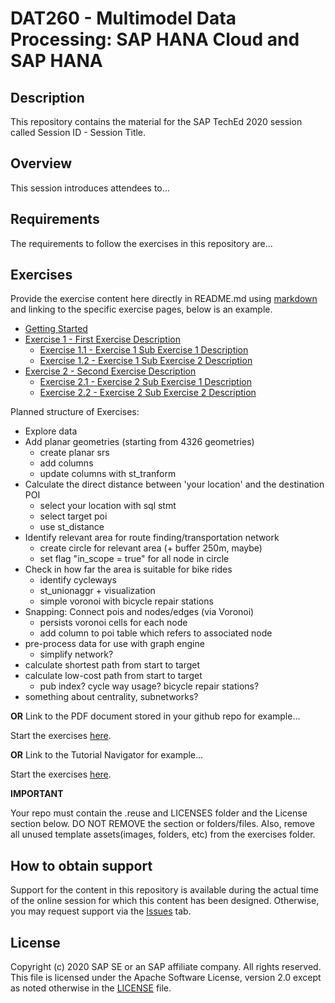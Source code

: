 # DAT260 - Multimodel Data Processing: SAP HANA Cloud and SAP HANA

## Description

This repository contains the material for the SAP TechEd 2020 session called Session ID - Session Title. 

## Overview

This session introduces attendees to...

## Requirements

The requirements to follow the exercises in this repository are...

## Exercises

Provide the exercise content here directly in README.md using [markdown](https://guides.github.com/features/mastering-markdown/) and linking to the specific exercise pages, below is an example.

- [Getting Started](exercises/ex0/)
- [Exercise 1 - First Exercise Description](exercises/ex1/)
    - [Exercise 1.1 - Exercise 1 Sub Exercise 1 Description](exercises/ex1#exercise-11-sub-exercise-1-description)
    - [Exercise 1.2 - Exercise 1 Sub Exercise 2 Description](exercises/ex1#exercise-12-sub-exercise-2-description)
- [Exercise 2 - Second Exercise Description](exercises/ex2/)
    - [Exercise 2.1 - Exercise 2 Sub Exercise 1 Description](exercises/ex2#exercise-21-sub-exercise-1-description)
    - [Exercise 2.2 - Exercise 2 Sub Exercise 2 Description](exercises/ex2#exercise-22-sub-exercise-2-description)

Planned structure of Exercises:
* Explore data
* Add planar geometries (starting from 4326 geometries)
    * create planar srs
    * add columns
    * update columns with st_tranform
* Calculate the direct distance between 'your location' and the destination POI
    * select your location with sql stmt
    * select target poi
    * use st_distance
* Identify relevant area for route finding/transportation network
    * create circle for relevant area (+ buffer 250m, maybe)
    * set flag "in_scope = true" for all node in circle
* Check in how far the area is suitable for bike rides
    * identify cycleways
    * st_unionaggr + visualization
    * simple voronoi with bicycle repair stations
* Snapping: Connect pois and nodes/edges (via Voronoi)
    * persists voronoi cells for each node
    * add column to poi table which refers to associated node
* pre-process data for use with graph engine
    * simplify network?
* calculate shortest path from start to target
* calculate low-cost path from start to target
    * pub index? cycle way usage? bicycle repair stations?
* something about centrality, subnetworks?

**OR** Link to the PDF document stored in your github repo for example...

Start the exercises [here](exercises/myPDFDoc.pdf).
    
**OR** Link to the Tutorial Navigator for example...

Start the exercises [here](https://developers.sap.com/tutorials/abap-environment-trial-onboarding.html).

**IMPORTANT**

Your repo must contain the .reuse and LICENSES folder and the License section below. DO NOT REMOVE the section or folders/files. Also, remove all unused template assets(images, folders, etc) from the exercises folder. 

## How to obtain support

Support for the content in this repository is available during the actual time of the online session for which this content has been designed. Otherwise, you may request support via the [Issues](../../issues) tab.

## License
Copyright (c) 2020 SAP SE or an SAP affiliate company. All rights reserved. This file is licensed under the Apache Software License, version 2.0 except as noted otherwise in the [LICENSE](LICENSES/Apache-2.0.txt) file.
